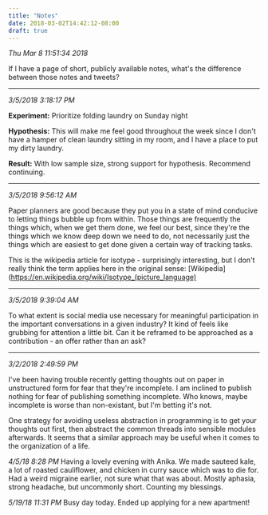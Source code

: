 ```yaml
---
title: "Notes"
date: 2018-03-02T14:42:12-08:00
draft: true
---
```



_Thu Mar  8 11:51:34 2018_

If I have a page of short, publicly available notes, what's the difference between those notes and tweets?

---

_3/5/2018 3:18:17 PM_

**Experiment:** Prioritize folding laundry on Sunday night

**Hypothesis:** This will make me feel good throughout the week since I don't have a hamper of clean laundry sitting in my room, and I have a place to put my dirty laundry.

**Result:** With low sample size, strong support for hypothesis. Recommend continuing.

---

_3/5/2018 9:56:12 AM_

Paper planners are good because they put you in a state of mind conducive to letting things bubble up from within. Those things are frequently the things which, when we get them done, we feel our best, since they're the things which we know deep down we need to do, not necessarily just the things which are easiest to get done given a certain way of tracking tasks.

This is the wikipedia article for isotype - surprisingly interesting, but I don't really think the term applies here in the original sense: [Wikipedia](https://en.wikipedia.org/wiki/Isotype_(picture_language)

--- 

_3/5/2018 9:39:04 AM_

To what extent is social media use necessary for meaningful participation in the important conversations in a given industry? It kind of feels like grubbing for attention a little bit. Can it be reframed to be approached as a contribution - an offer rather than an ask?

---

_3/2/2018 2:49:59 PM_

I've been having trouble recently getting thoughts out on paper in unstructured form for fear that they're incomplete. I am inclined to publish nothing for fear of publishing something incomplete. Who knows, maybe incomplete is worse than non-existant, but I'm betting it's not. 

One strategy for avoiding useless abstraction in programming is to get your thoughts out first, then abstract the common threads into sensible modules afterwards. It seems that a similar approach may be useful when it comes to the organization of a life.

_4/5/18 8:28 PM_
Having a lovely evening with Anika. We made sauteed kale, a lot of roasted cauliflower, and chicken in curry sauce which was to die for. Had a weird migraine earlier, not sure what that was about. Mostly aphasia, strong headache, but uncommonly short. Counting my blessings.

_5/19/18 11:31 PM_
Busy day today. Ended up applying for a new apartment!
